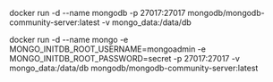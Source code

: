 docker run -d --name mongodb -p 27017:27017 mongodb/mongodb-community-server:latest
-v mongo_data:/data/db

docker run -d --name mongo -e MONGO_INITDB_ROOT_USERNAME=mongoadmin -e MONGO_INITDB_ROOT_PASSWORD=secret -p 27017:27017 -v mongo_data:/data/db mongodb/mongodb-community-server:latest